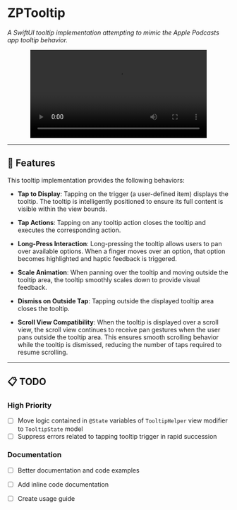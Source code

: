 # ZPTooltip

*A SwiftUI tooltip implementation attempting to mimic the Apple Podcasts app tooltip behavior.*

<div align="center">
  <video width="400" controls>
    <source src="demo.mp4" type="video/mp4">
    Your browser does not support the video tag.
  </video>
</div>

---

## 🎯 Features

This tooltip implementation provides the following behaviors:

- **Tap to Display**: Tapping on the trigger (a user-defined item) displays the tooltip. The tooltip is intelligently positioned to ensure its full content is visible within the view bounds.

- **Tap Actions**: Tapping on any tooltip action closes the tooltip and executes the corresponding action.

- **Long-Press Interaction**: Long-pressing the tooltip allows users to pan over available options. When a finger moves over an option, that option becomes highlighted and haptic feedback is triggered.

- **Scale Animation**: When panning over the tooltip and moving outside the tooltip area, the tooltip smoothly scales down to provide visual feedback.

- **Dismiss on Outside Tap**: Tapping outside the displayed tooltip area closes the tooltip.

- **Scroll View Compatibility**: When the tooltip is displayed over a scroll view, the scroll view continues to receive pan gestures when the user pans outside the tooltip area. This ensures smooth scrolling behavior while the tooltip is dismissed, reducing the number of taps required to resume scrolling.

---

## 📋 TODO

### High Priority
- [ ] Move logic contained in `@State` variables of `TooltipHelper` view modifier to `TooltipState` model
- [ ] Suppress errors related to tapping tooltip trigger in rapid succession

### Documentation
- [ ] Better documentation and code examples
- [ ] Add inline code documentation
- [ ] Create usage guide


